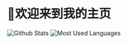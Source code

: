 # 🙋欢迎来到我的主页

<!--
**1807962239/1807962239** is a ✨ _special_ ✨ repository because its `README.md` (this file) appears on your GitHub profile.

Here are some ideas to get you started:

- 🔭 I’m currently working on ...
- 🌱 I’m currently learning ...
- 👯 I’m looking to collaborate on ...
- 🤔 I’m looking for help with ...
- 💬 Ask me about ...
- 📫 How to reach me: ...
- 😄 Pronouns: ...
- ⚡ Fun fact: ...
-->
![Github Stats](https://github-readme-stats.vercel.app/api?username=HanMeilin&show_icons=true&theme=dark&count_private=true)
![Most Used Languages](https://github-readme-stats.vercel.app/api/top-langs/?username=HanMeilin&theme=dark&layout=compact)
